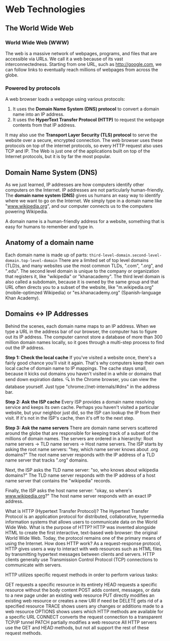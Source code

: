 # Web Technologies

## The World Wide Web
### World Wide Web (WWW)
The web is a massive network of webpages, programs, and files that are accessible via URLs. We call it a web because of its vast interconnectedness. Starting from one URL, such as http://google.com, we can follow links to eventually reach millions of webpages from across the globe. 

### Powered by protocols
A web browser loads a webpage using various protocols: 
1. It uses the **Domain Name System (DNS) protocol** to convert a domain name into an IP address. 
2. It uses the **HyperText Transfer Protocol (HTTP)** to request the webpage contents from that IP address. 

It may also use the **Transport Layer Security (TLS) protocol** to serve the website over a secure, encrypted connection. The web browser uses these protocols on top of the internet protocols, so every HTTP request also uses TCP and IP. The Web is just one of the applications built on top of the Internet protocols, but it is by far the most popular. 

## Domain Name System (DNS)
As we just learned, IP addresses are how computers identify other computers on the Internet. IP addresses are not particularly human-friendly. 
The **domain name system (DNS)** gives us humans an easy way to identify where we want to go on the Internet.
We simply type in a domain name like "www.wikipedia.org", and our computer connects us to the computers powering Wikipedia.

A domain name is a human-friendly address for a website, something that is easy for humans to remember and type in. 

## Anatomy of a domain name 
Each domain name is made up of parts: 
`third-level-domain.second-level-domain.top-level-domain`
There are a limited set of top level domains (TLD)s, and many websites use the most common TLDs, ".com", ".org", and ".edu". 
The second level domain is unique to the company or organization that registers it, like "wikipedia" or "khanacademy". 
The third level domain is also called a subdomain, because it is owned by the same group and that URL often directs you to a subset of the website, like "m.wikipedia.org" (mobile-optimzed Wikipedia) or "es.khanacademy.org" (Spanish-language Khan Academy). 

## Domains ↔ IP Addresses
Behind the scenes, each domain name maps to an IP address. When we type a URL in the address bar of our browser, the computer has to figure out its IP address. The computer cannot store a database of more than 300 million domain names locally, so it goes through a multi-step process to find out the IP address.

**Step 1: Check the local cache**
If you've visited a website once, there's a fairly good chance you'll visit it again. That's why computers keep their own local cache of domain name to IP mappings. The cache stays small, because it kicks out domains you haven't visited in a while or domains that send down expiration dates.
🔍 In the Chrome browser, you can view the database yourself. Just type "chrome://net-internals/#dns" in the address bar.

**Step 2: Ask the ISP cache**
Every ISP provides a domain name resolving service and keeps its own cache. Perhaps you haven't visited a particular website, but your neighbor just did, so the ISP can lookup the IP from their visit.
If it's not in the ISP's cache, then it's off to the next step.

**Step 3: Ask the name servers**
There are domain name servers scattered around the globe that are responsible for keeping track of a subset of the millions of domain names.
The servers are ordered in a hierarchy:
Root name servers → TLD name servers → Host name servers.
The ISP starts by asking the root name servers: "hey, which name server knows about .org domains?" The root name server responds with the IP address of a TLD name server that tracks ".org" domains.

Next, the ISP asks the TLD name server: "so, who knows about wikipedia domains?" The TLD name server responds with the IP address of a host name server that contains the "wikipedia" records.

Finally, the ISP asks the host name server: "okay, so where's www.wikipedia.org?" The host name server responds with an exact IP address.



What is HTTP (Hypertext Transfer Protocol)?
The Hypertext Transfer Protocol is an application protocol for distributed, collaborative, hypermedia information systems that allows users to communicate data on the World Wide Web.
What is the purpose of HTTP?
HTTP was invented alongside HTML to create the first interactive, text-based web browser: the original World Wide Web. Today, the protocol remains one of the primary means of using the Internet.
How does HTTP work?
As a request-response protocol, HTTP gives users a way to interact with web resources such as HTML files by transmitting hypertext messages between clients and servers. HTTP clients generally use Transmission Control Protocol (TCP) connections to communicate with servers.

HTTP utilizes specific request methods in order to perform various tasks:

GET requests a specific resource in its entirety
HEAD requests a specific resource without the body content
POST adds content, messages, or data to a new page under an existing web resource
PUT directly modifies an existing web resource or creates a new URI if need be
DELETE gets rid of a specified resource
TRACE shows users any changes or additions made to a web resource
OPTIONS shows users which HTTP methods are available for a specific URL
CONNECT converts the request connection to a transparent TCP/IP tunnel
PATCH partially modifies a web resource
All HTTP servers use the GET and HEAD methods, but not all support the rest of these request methods.
